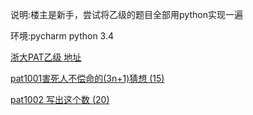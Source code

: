 说明:楼主是新手，尝试将乙级的题目全部用python实现一遍

环境:pycharm python 3.4

[浙大PAT乙级 地址](https://www.patest.cn/contests/pat-b-practise)

[pat1001害死人不偿命的(3n+1)猜想 (15)](https://github.com/zxf864823150/PAT_B/blob/master/pat1001.py)

[pat1002	写出这个数 (20)](https://github.com/zxf864823150/PAT_B/blob/master/pat1002.py)
